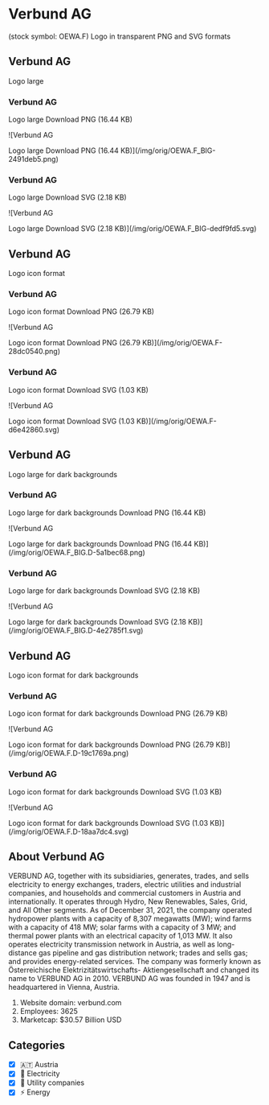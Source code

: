 # Verbund AG

 (stock symbol: OEWA.F) Logo in transparent PNG and SVG formats

## Verbund AG

 Logo large

### Verbund AG

 Logo large Download PNG (16.44 KB)

![Verbund AG

 Logo large Download PNG (16.44 KB)](/img/orig/OEWA.F_BIG-2491deb5.png)

### Verbund AG

 Logo large Download SVG (2.18 KB)

![Verbund AG

 Logo large Download SVG (2.18 KB)](/img/orig/OEWA.F_BIG-dedf9fd5.svg)

## Verbund AG

 Logo icon format

### Verbund AG

 Logo icon format Download PNG (26.79 KB)

![Verbund AG

 Logo icon format Download PNG (26.79 KB)](/img/orig/OEWA.F-28dc0540.png)

### Verbund AG

 Logo icon format Download SVG (1.03 KB)

![Verbund AG

 Logo icon format Download SVG (1.03 KB)](/img/orig/OEWA.F-d6e42860.svg)

## Verbund AG

 Logo large for dark backgrounds

### Verbund AG

 Logo large for dark backgrounds Download PNG (16.44 KB)

![Verbund AG

 Logo large for dark backgrounds Download PNG (16.44 KB)](/img/orig/OEWA.F_BIG.D-5a1bec68.png)

### Verbund AG

 Logo large for dark backgrounds Download SVG (2.18 KB)

![Verbund AG

 Logo large for dark backgrounds Download SVG (2.18 KB)](/img/orig/OEWA.F_BIG.D-4e2785f1.svg)

## Verbund AG

 Logo icon format for dark backgrounds

### Verbund AG

 Logo icon format for dark backgrounds Download PNG (26.79 KB)

![Verbund AG

 Logo icon format for dark backgrounds Download PNG (26.79 KB)](/img/orig/OEWA.F.D-19c1769a.png)

### Verbund AG

 Logo icon format for dark backgrounds Download SVG (1.03 KB)

![Verbund AG

 Logo icon format for dark backgrounds Download SVG (1.03 KB)](/img/orig/OEWA.F.D-18aa7dc4.svg)

## About Verbund AG



VERBUND AG, together with its subsidiaries, generates, trades, and sells electricity to energy exchanges, traders, electric utilities and industrial companies, and households and commercial customers in Austria and internationally. It operates through Hydro, New Renewables, Sales, Grid, and All Other segments. As of December 31, 2021, the company operated hydropower plants with a capacity of 8,307 megawatts (MW); wind farms with a capacity of 418 MW; solar farms with a capacity of 3 MW; and thermal power plants with an electrical capacity of 1,013 MW. It also operates electricity transmission network in Austria, as well as long-distance gas pipeline and gas distribution network; trades and sells gas; and provides energy-related services. The company was formerly known as Österreichische Elektrizitätswirtschafts- Aktiengesellschaft and changed its name to VERBUND AG in 2010. VERBUND AG was founded in 1947 and is headquartered in Vienna, Austria.

1. Website domain: verbund.com
2. Employees: 3625
3. Marketcap: $30.57 Billion USD


## Categories
- [x] 🇦🇹 Austria
- [x] 🔋 Electricity
- [x] 🚰 Utility companies
- [x] ⚡ Energy
